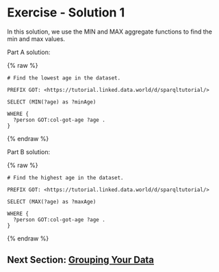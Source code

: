 # Exercise - Solution 1

In this solution, we use the MIN and MAX aggregate functions to find the min and max values.

Part A solution:

{% raw  %}
~~~~
# Find the lowest age in the dataset.

PREFIX GOT: <https://tutorial.linked.data.world/d/sparqltutorial/>

SELECT (MIN(?age) as ?minAge)

WHERE {
  ?person GOT:col-got-age ?age .
}
~~~~
{% endraw  %}

Part B solution:

{% raw  %}
~~~~
# Find the highest age in the dataset.

PREFIX GOT: <https://tutorial.linked.data.world/d/sparqltutorial/>

SELECT (MAX(?age) as ?maxAge)

WHERE {
  ?person GOT:col-got-age ?age .
}
~~~~
{% endraw  %}

## Next Section: [Grouping Your Data](./Grouping_Your_Data.md)
